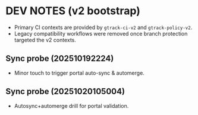 # DEV NOTES (v2 bootstrap)
- Primary CI contexts are provided by `gtrack-ci-v2` and `gtrack-policy-v2`.
- Legacy compatibility workflows were removed once branch protection targeted the v2 contexts.

## Sync probe (202510192224)
- Minor touch to trigger portal auto-sync & automerge.

## Sync probe (20251020105004)
- Autosync+automerge drill for portal validation.
